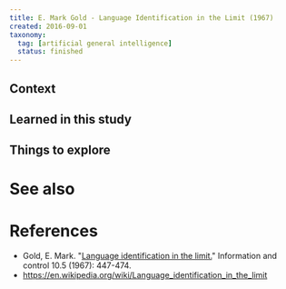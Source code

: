 ```yaml
---
title: E. Mark Gold - Language Identification in the Limit (1967)
created: 2016-09-01
taxonomy:
  tag: [artificial general intelligence]
  status: finished
---
```


## Context

## Learned in this study

## Things to explore

# See also

# References
* Gold, E. Mark. "[Language identification in the limit.](http://web.mit.edu/~6.863/www/spring2009/readings/gold67limit.pdf)" Information and control 10.5 (1967): 447-474.
* https://en.wikipedia.org/wiki/Language_identification_in_the_limit
